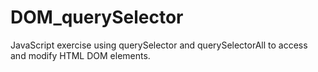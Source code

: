 # DOM_querySelector

JavaScript exercise using querySelector and querySelectorAll to access and modify HTML DOM elements.